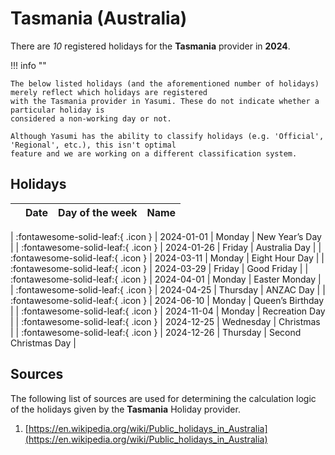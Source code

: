 # Tasmania (Australia)

There are _10_ registered holidays for the **Tasmania** provider in **2024**.

!!! info ""

    The below listed holidays (and the aforementioned number of holidays) merely reflect which holidays are registered
    with the Tasmania provider in Yasumi. These do not indicate whether a particular holiday is
    considered a non-working day or not.

    Although Yasumi has the ability to classify holidays (e.g. 'Official', 'Regional', etc.), this isn't optimal
    feature and we are working on a different classification system.

## Holidays

|     | Date | Day of the week | Name |
| --- | ---- | --------------- | ---- |

| :fontawesome-solid-leaf:{ .icon } | 2024-01-01 | Monday | New Year’s Day |
| :fontawesome-solid-leaf:{ .icon } | 2024-01-26 | Friday | Australia Day |
| :fontawesome-solid-leaf:{ .icon } | 2024-03-11 | Monday | Eight Hour Day |
| :fontawesome-solid-leaf:{ .icon } | 2024-03-29 | Friday | Good Friday |
| :fontawesome-solid-leaf:{ .icon } | 2024-04-01 | Monday | Easter Monday |
| :fontawesome-solid-leaf:{ .icon } | 2024-04-25 | Thursday | ANZAC Day |
| :fontawesome-solid-leaf:{ .icon } | 2024-06-10 | Monday | Queen’s Birthday |
| :fontawesome-solid-leaf:{ .icon } | 2024-11-04 | Monday | Recreation Day |
| :fontawesome-solid-leaf:{ .icon } | 2024-12-25 | Wednesday | Christmas |
| :fontawesome-solid-leaf:{ .icon } | 2024-12-26 | Thursday | Second Christmas Day |

## Sources

The following list of sources are used for determining the calculation logic of
the holidays given by the **Tasmania** Holiday provider.

1. [https://en.wikipedia.org/wiki/Public_holidays_in_Australia](https://en.wikipedia.org/wiki/Public_holidays_in_Australia)
